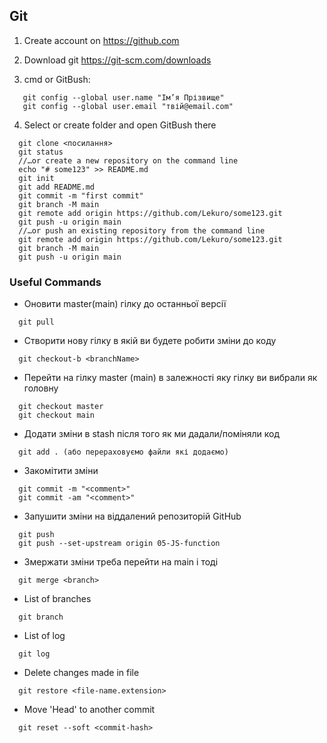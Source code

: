 ## Git

1. Create account on https://github.com

1. Download git https://git-scm.com/downloads

1. cmd or GitBush:

```
   git config --global user.name "Ім’я Прізвище"
   git config --global user.email "твій@email.com"
```

4. Select or create folder and open GitBush there

```
  git clone <посилання>
  git status
  //…or create a new repository on the command line
  echo "# some123" >> README.md
  git init
  git add README.md
  git commit -m "first commit"
  git branch -M main
  git remote add origin https://github.com/Lekuro/some123.git
  git push -u origin main
  //…or push an existing repository from the command line
  git remote add origin https://github.com/Lekuro/some123.git
  git branch -M main
  git push -u origin main
```

### Useful Commands

- Оновити master(main) гілку до останньої версії

```
  git pull
```

- Створити нову гілку в якій ви будете робити зміни до коду

```
  git checkout-b <branchName>
```

- Перейти на гілку master (main) в залежності яку гілку ви вибрали як головну

```
  git checkout master
  git checkout main
```

- Додати зміни в stash після того як ми дадали/поміняли код

```
  git add . (або перераховуємо файли які додаємо)
```

- Закомітити зміни

```
  git commit -m "<comment>"
  git commit -am "<comment>"
```

- Запушити зміни на віддалений репозиторій GitHub

```
  git push
  git push --set-upstream origin 05-JS-function
```

- Змержати зміни треба перейти на main і тоді

```
  git merge <branch>
```

- List of branches

```
  git branch
```

- List of log

```
  git log
```

- Delete changes made in file

```
  git restore <file-name.extension>
```

- Move 'Head' to another commit

```
  git reset --soft <commit-hash>
```
